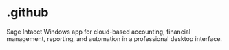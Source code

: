 # .github
Sage Intacct Windows app for cloud-based accounting, financial management, reporting, and automation in a professional desktop interface.

